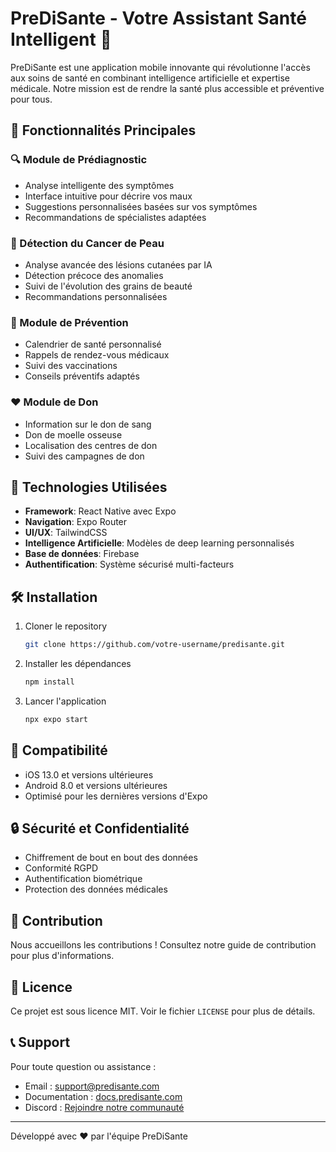 # PreDiSante - Votre Assistant Santé Intelligent 🤖

PreDiSante est une application mobile innovante qui révolutionne l'accès aux soins de santé en combinant intelligence artificielle et expertise médicale. Notre mission est de rendre la santé plus accessible et préventive pour tous.

## 🌟 Fonctionnalités Principales

### 🔍 Module de Prédiagnostic
- Analyse intelligente des symptômes
- Interface intuitive pour décrire vos maux
- Suggestions personnalisées basées sur vos symptômes
- Recommandations de spécialistes adaptées

### 📸 Détection du Cancer de Peau
- Analyse avancée des lésions cutanées par IA
- Détection précoce des anomalies
- Suivi de l'évolution des grains de beauté
- Recommandations personnalisées

### 📅 Module de Prévention
- Calendrier de santé personnalisé
- Rappels de rendez-vous médicaux
- Suivi des vaccinations
- Conseils préventifs adaptés

### ❤️ Module de Don
- Information sur le don de sang
- Don de moelle osseuse
- Localisation des centres de don
- Suivi des campagnes de don

## 🚀 Technologies Utilisées

- **Framework**: React Native avec Expo
- **Navigation**: Expo Router
- **UI/UX**: TailwindCSS
- **Intelligence Artificielle**: Modèles de deep learning personnalisés
- **Base de données**: Firebase
- **Authentification**: Système sécurisé multi-facteurs

## 🛠 Installation

1. Cloner le repository
   ```bash
   git clone https://github.com/votre-username/predisante.git
   ```

2. Installer les dépendances
   ```bash
   npm install
   ```

3. Lancer l'application
   ```bash
   npx expo start
   ```

## 📱 Compatibilité

- iOS 13.0 et versions ultérieures
- Android 8.0 et versions ultérieures
- Optimisé pour les dernières versions d'Expo

## 🔒 Sécurité et Confidentialité

- Chiffrement de bout en bout des données
- Conformité RGPD
- Authentification biométrique
- Protection des données médicales

## 🤝 Contribution

Nous accueillons les contributions ! Consultez notre guide de contribution pour plus d'informations.

## 📄 Licence

Ce projet est sous licence MIT. Voir le fichier `LICENSE` pour plus de détails.

## 📞 Support

Pour toute question ou assistance :
- Email : support@predisante.com
- Documentation : [docs.predisante.com](https://docs.predisante.com)
- Discord : [Rejoindre notre communauté](https://discord.gg/predisante)

---

Développé avec ❤️ par l'équipe PreDiSante
